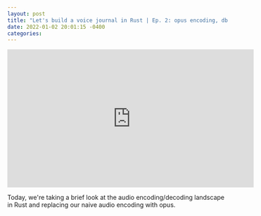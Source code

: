```yaml
---
layout: post
title: "Let's build a voice journal in Rust | Ep. 2: opus encoding, db migration"
date: 2022-01-02 20:01:15 -0400
categories:
---
```


<iframe width="560" height="315" src="https://www.youtube.com/embed/pray6yuCz7k" title="YouTube video player" frameborder="0" allow="accelerometer; autoplay; clipboard-write; encrypted-media; gyroscope; picture-in-picture" allowfullscreen></iframe>

Today, we're taking a brief look at the audio encoding/decoding landscape in Rust and replacing our naive audio encoding with opus.
